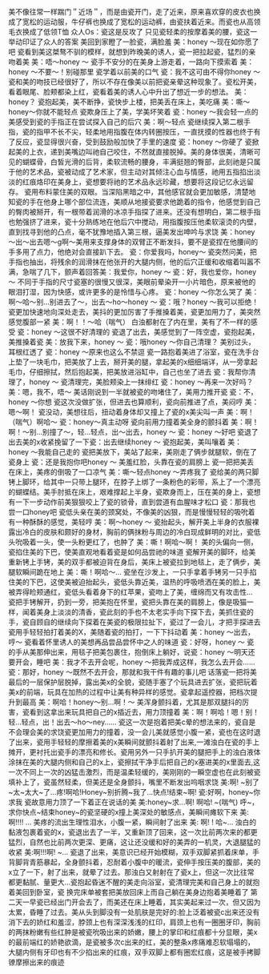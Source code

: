 美不像往常一样踹门＂近场＂，而是由瓷开门，走了近来，原来喜欢穿的皮衣也换成了宽松的运动服，牛仔裤也换成了宽松的运动裤，由瓷扶着近来。而瓷也从高领毛衣换成了低领T恤
众人Os：瓷这是反攻了
只见瓷轻柔的按摩着美的腰，瓷这一举动印证了众人的答案
美回到家瞪了一脸瓷，满脸羞
美：honey ～现在如你愿了吧
瓷看到美这桀骜不驯的模样，就想到昨晚美的诱人，瓷一把拉起瓷，猛烈的亲吻着美
美：唔～honey ～
瓷手不安分的在美身上游走着，一路向下摸索着
美：honey ～不要～！别碰那里
瓷学着以前美的口气
瓷：我不这可由不得你honey ～
瓷和美的吻技已经很好了，所以不存在像美以前把瓷亲晕这种现象了。瓷松开美，看着眼尾、脸颊都染上红，瓷看着美的诱人心中升出了想近一步的想法。
美：honey？
瓷抱起美，美不断挣，瓷快步上楼，把美丢在床上，美吃痛
美：嘶～honey～你就不能轻点
瓷欺身压上了美，学美坏笑着
瓷：honey ～我会轻一点的
美感受到瓷的手指正在尝试探入自己的后穴
美：啊～轻点
瓷继续探入第二根手指，瓷的指甲不长不尖，轻柔地用指腹在体内转圈按压，一直抚摸的性器也终于有了反应，瓷显得很兴奋，受到鼓励般加快了手里的速度
瓷：honey ～你硬了
瓷掀起美的上衣，递到美嘴边叫祂自己咬住，不然就直接脱掉。美的身体很美，清晰可见的蝴蝶骨，白皙光滑的后背，柔软流畅的腰身，丰满挺翘的臀部，此刻祂是只属于他的艺术品，瓷被动成了艺术家，但主动对其倾注心血与情感，祂用五指掐出淡淡的红痕烙印在美身上，瓷想要将祂的艺术品永远珍藏，想要将这段记忆永远留存。
瓷用布料蒙住美的双眼。当深陷黑暗之中，其他感官就会更加敏感，清楚地知瓷的手在他身上哪个部位流连，美顺从地接瓷要求他跪着的指令，他感觉到自己的臀肉被掰开，有一根带着润滑的冰凉手指探了进来。还没有想明白，第二根手指也勉强挤了进来，瓷十分熟练地在他后穴中搅动，用指腹按压他柔软滚烫的内壁，直到找寻到他的凸点，毫不犹豫地插入第三根，逼美发出呻吟与求饶
美：honey ～出～出去嗯～g啊～美用来支撑身体的双臂正不断发抖，要不是瓷捏在他腰间的手多用了点力，他绝对会直接趴下去。
瓷：你爱我吗，honey～
瓷突然问美，把手指也抽出，将残余的润滑抹在他张开的大腿内侧，他的后穴正缓和收缩着叫嚣不满，急喘了几下，颤声着回答美：我爱你，honey ～
瓷：好，我也爱你，honey ～
不同于手指的尺寸瓷塞的很慢又很深，美眼前晕染开一小片暗色，原来被他的眼泪打湿，因为快感，或许更多的是怜惜与心疼。
瓷：honey ～你怎么哭了
美：啊～哈～别…别进去了～，出去～ho～honey ～
瓷：哦？honey ～我可以拒绝！
瓷更加快速地向深处走去，美抖的更加厉害了手推搡着美，瓷更加用力了，美突然感觉腹部一紧
美：啊！！～哈（喘气）
白浊都射在了内在里，美有了不一样的感受
瓷：honey ～这很不好清理的
瓷退了出去，美感觉到了一阵空虚，瓷抱起美，美推搡着瓷
美：放我下来，honey ～
瓷：哦honey ～你自己清理？
美别过头，耳根红透了
瓷：honey ～原来也这么不禁逗
瓷一路抱着美进了浴室，瓷在洗手台上垫了一块毛巾，把美放了上去，掰开美的腿，拿起美的x细细端详，从一旁拿起毛巾，仔细擦拭，然后抱起美，把美放进浴缸中，自己也坐了进去
瓷：我帮你清理了，honey ～
瓷清理完，美脸颊染上一抹绯红
瓷：honey ～再来一次好吗？
美：嗯，我不，唔～
美话刚说到一半就被瓷的吻堵住了，美用力推开瓷
瓷：不，honey ～你想
瓷这次没做扩张，但进去也算顺利，瓷向前推进了点，美闷哼
美：嗯～啊！
瓷没动，美想往后，扭动着身体却又撞上了瓷的x美尖叫一声
美：啊！（喘气）啊哈～
瓷：honey～真主动呀
瓷向前用力撞着美全身的颤抖着
美：啊！啊！～别…别撞了～，轻…轻点，出～出去，honey ～
瓷：honey ～好吧
瓷退了出去美的x收紧挽留了一下瓷：出去继续honey ～
瓷抱起美，美叫嚷着
美：honey ～我能自己走的
瓷把美放下，美站了起来，美刚走了俩步就腿软，倒在了瓷身上
瓷：还是我抱你吧honey ～
美羞红脸，头靠在瓷的肩膀上
瓷一把把美丢在床上，美疼的倒吸了一口凉气
美：嘶～轻点honey ～弄疼我了
瓷给美的两只脚铐上脚环，给其中一只带上腿环，在脖子上绑了一条粉色的彩带，系上了一个漂亮的蝴蝶结。美手肘抵在床上，艰难撑起上半身，瓷欺身而上，压在美的身上，瓷想有一下一步动作前美狠狠咬上了瓷的锁骨，直到尝道有血腥味才松口
瓷：那我也尝一口honey吧
瓷低头亲在美的颈窝处，不像美的凶狠，而是慢慢轻轻的吸吮着有一种酥酥的感觉，美轻哼
美：啊～honey ～
瓷抬起头，解开美上半身的衣服裸露出冷白的皮肤和颇好的身材，胸前的俩抹粉与周边的冷白现成鲜明的对比，瓷低头吮吸着一头，使一头粉更红了，也肿了
美：嘶！啊哈～啊！
美的头偏向一侧，瓷掐住美的下巴，使美直观地看着瓷是如何品尝祂的味道
瓷解开美的脚环，给美重新铐上手铐，美的双手都被迫背在身后，美床上被瓷拉到地毯上，走了俩步，美腿软瞬间跪在地上
美：嘶！啊哈～…
瓷坐在沙发上，一只手拿着手铐另一只手掐住美的下巴，这使美被迫抬起头，瓷低头靠近美，温热的呼吸喷洒在美的脸上，美被弄得睑颊通红，瓷低头看着身下的红苹果，瓷吻上了美，缠绵而又有攻击性…
瓷把手铐解开，扔到一旁，把美抱在怀里，瓷把头靠在美的肩膀上，像是吸猫一样，闻着美身上淡淡的清香，瓷此刻的手也不太老实手向下探下去，美抓住瓷的手，瓷自顾自的继续向下探着在美瓷的极限拉扯下，瓷过了一会儿，才把手探进去瓷用手轻轻拍打着美的X，美随着瓷的拍打，一下下抖动着
美：honey ～出去，哼～
瓷看着怀里诱人的美想再品尝品尝怀中之人的味道
瓷：好呀，honey ～
瓷的手从美那伸出来，用毯子把美包裹住，抱倒床上躺好，说瓷：honey ～明天还要开会，睡吧
美：我才不去开会呢，honey ～把我弄成这样，我怎么去开会……
瓷：那好，honey ～既然不去开会，那就和我干件有趣的事儿吧
话落瓷一把将美最后的一层保护层脱掉，露出美x的全貌，瓷随手塞了个玩具进去扩张，瓷把玩着美x的前端，玩具在加热的过程中让美有种异样的感觉。瓷拿起遥控器，把档次提升到最高
美：啊哈！honey～别…啊！～
美浑身颤抖着，尤其是那双腿抖的厉害，瓷看到这拿出来玩具把自己的x插近去，用力顶撞着
美：啊！啊哈！嗯！别！轻…轻点，出！出去～ho～ney……
瓷这一次是抱着把美c晕的想法来的，瓷自是不会理会美的求饶瓷更加用力的撞着，没一会儿美就感觉小腹一紧，瓷也在这时退了出来，瓷用手轻轻的摩擦着美的x美瞬间就颤抖着射了出来,一滩浊白在瓷的手上摊开，更衬托出瓷手的漂亮和修长。瓷用另外一只手扒开美的腿把手上的浊白液体涂抹在美的大腿内侧和自己的x上，瓷擦拭干净手后把自己的x塞进美的x里面去,这一次不同上一次的凶猛击激烈，而是温柔轻缓的，美刚刚的一瞬空虚也在此刻被瓷填补上了，瓷虽然轻柔，但美还是全身颤抖，嘴里不断发出呜咽求饶 
美:啊! ~别了~太~太大~了...疼!啊哈!Honey~别折腾~我了...快点!结束~啊! 
瓷:好啊，honey~你求我 
瓷故意用力顶了一下着正在说话的美
美:honey~求...啊! 啊哈! ~(喘气) 呼~，求你快点~结束honey~的瓷坚硬的x撞上美深处的敏感点，美瞬间瘫软下来
美:啊!!!! …
美疼的流出生理性泪水，小腹一紧，瞬间射了出来 
美: 啊! ! 哈~...
浊白的黏液包裹着瓷的x，瓷退出去了一半，又重新顶了回来，这一次比前两次来的都更猛烈，自然也比前两次更深、更痛，这让还没缓和好的美弄的一机灵，大退腿猛的收紧 
美:啊!!!啊! ~...
瓷退了出来，美意识已经开始模糊，双手双脚紧抓着床单，手背脚背青筋暴起，全身颤抖着，忍耐着小腹中的暖流，瓷伸手按压美的腹部，美的x立了一下，射了出来，就晕了过去。那浊白又射射在了瓷x上，但这一次比往常都更黏腻、量更大...瓷抱起昏迷不醒的美走向浴室，瓷清理完美和自己身上的就抱着美回到卧室，瓷
换完床单被套把美放回床上而自己躺在美身边抱着美睡着了
第二天一早瓷已经出门开会去了，而美还在床上睡着，其实美起来过一次，但又因为太累，昏睡了过去。美从头到脚没有一处肌肤是完好的:脸上泛着被瓷c出来还没有消下去的娇红和羞涩，脖颈上也有深深浅浅的红印，肩颈上也有一圈圈牙印，胸前的两抹粉嫩有些红肿是被瓷吮吸出来的娇嫩，腰上的掌印和红痕都十分显眼，美x的最前端红的娇艳欲滴，是瓷被多次c出来的红，美的整条x疼痛难忍软塌塌的，大腿内侧有牙印也有不少掐出来的红痕，双手双脚上都有圈宏红痕，这是被手拷脚镣摩擦出来的痕迹
